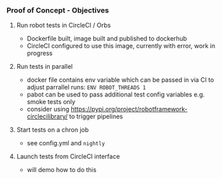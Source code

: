 ### Proof of Concept - Objectives

1. Run robot tests in CircleCI / Orbs
    - Dockerfile built, image built and published to dockerhub
    - CircleCI configured to use this image, currently with error, work in progress

2. Run tests in parallel
    - docker file contains env variable which can be passed in via CI to adjust parrallel runs:
`ENV ROBOT_THREADS 1`
    - pabot can be used to pass additional test config variables e.g. smoke tests only
    - consider using https://pypi.org/project/robotframework-circlecilibrary/ to trigger pipelines
    
3. Start tests on a chron job
    - see config.yml and `nightly`

4. Launch tests from CircleCI interface
    - will demo how to do this